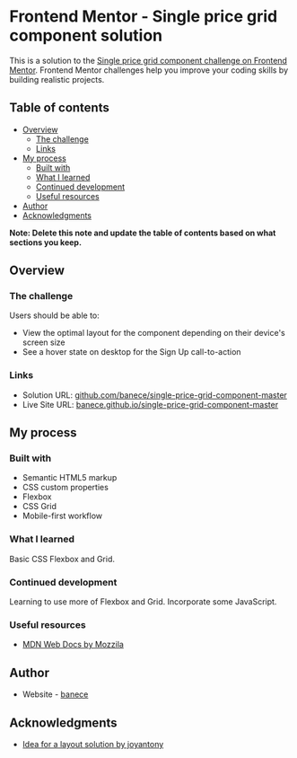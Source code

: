 # Frontend Mentor - Single price grid component solution

This is a solution to the [Single price grid component challenge on Frontend Mentor](https://www.frontendmentor.io/challenges/single-price-grid-component-5ce41129d0ff452fec5abbbc). Frontend Mentor challenges help you improve your coding skills by building realistic projects. 

## Table of contents

- [Overview](#overview)
  - [The challenge](#the-challenge)
  - [Links](#links)
- [My process](#my-process)
  - [Built with](#built-with)
  - [What I learned](#what-i-learned)
  - [Continued development](#continued-development)
  - [Useful resources](#useful-resources)
- [Author](#author)
- [Acknowledgments](#acknowledgments)

**Note: Delete this note and update the table of contents based on what sections you keep.**

## Overview

### The challenge

Users should be able to:

- View the optimal layout for the component depending on their device's screen size
- See a hover state on desktop for the Sign Up call-to-action

### Links

- Solution URL: [github.com/banece/single-price-grid-component-master](https://github.com/banece/single-price-grid-component)
- Live Site URL: [banece.github.io/single-price-grid-component-master](https://banece.github.io/single-price-grid-component)

## My process

### Built with

- Semantic HTML5 markup
- CSS custom properties
- Flexbox
- CSS Grid
- Mobile-first workflow

### What I learned

Basic CSS Flexbox and Grid.

### Continued development

Learning to use more of Flexbox and Grid. Incorporate some JavaScript.

### Useful resources

- [MDN Web Docs by Mozzila](https://developer.mozilla.org/en-US/) 
## Author

- Website - [banece](https://github.com/banece)

## Acknowledgments

- [Idea for a layout solution by joyantony](https://github.com/joyantony/single-price-grid-component-master)

